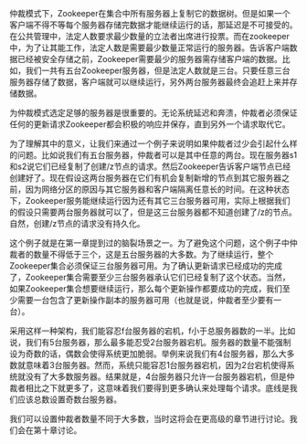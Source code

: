 仲裁模式下，Zookeeper在集合中所有服务器上复制它的数据树。但是如果一个客户端不得不等每个服务器存储完数据才能继续运行的话，那延迟是不可接受的。在公共管理中，法定人数要求最少数量的立法者出席进行投票。而在zookeeper中，为了让其能工作，法定人数是需要最少数量正常运行的服务器。告诉客户端数据已经被安全存储之前，Zookeeper需要最少的服务器需存储客户端的数据。比如，我们一共有五台Zookeeper服务器，但是法定人数就是三台。只要任意三台服务器存储了数据，客户端就可以继续运行，另外两台服务器最终会追赶上来并存储数据。

为仲裁模式选定足够的服务器是很重要的。无论系统延迟和奔溃，仲裁者必须保证任何的更新请求Zookeeper都会积极的响应并保存，直到另外一个请求取代它。

为了理解其中的意义，让我们来通过一个例子来说明如果仲裁者过少会引起什么样的问题。比如说我们有五台服务器，仲裁者可以是其中任意的两台。现在服务器s1和s2说它们已经复制了创建\/z节点的请求。然后Zookeeper告诉客户端节点已经创建好了。现在假设这两台服务器在它们有机会复制新增的节点到其它服务器之前，因为网络分区的原因与其它服务器和客户端隔离任意长的时间。在这种状态下，Zookeeper服务能继续运行因为还有其它三台服务器可用，实际上根据我们的假设只需要两台服务器就可以了，但是这三台服务器都不知道创建了\/z的节点。自然，创建\/z节点的请求没有持久化。

这个例子就是在第一章提到过的脑裂场景之一。为了避免这个问题，这个例子中仲裁者的数量不得低于三个，这是五台服务器的大多数。为了继续运行，整个Zookeeper集合必须保证三台服务器可用。为了确认更新请求已经成功的完成了，Zookeeper集合需要至少三台服务器承认它们已经复制了这个状态。当然，如果Zookeeper集合想要继续运行，那么每个更新操作都要成功的完成，我们至少需要一台包含了更新操作副本的服务器可用（也就是说，仲裁者至少要有一台）。

采用这样一种架构，我们能容忍f台服务器的宕机，f小于总服务器数的一半。比如说，我们有5台服务器，那么最多能忍受2台服务器宕机。服务器的数量不能强制设为奇数的话，偶数会使得系统更加脆弱。举例来说我们有4台服务器，那么大多数就意味着3台服务器。然而，系统只能容忍1台服务器宕机，因为2台宕机使得系统就没有了大多数服务器。结果就是，4台服务器只允许一台服务器宕机，但是仲裁者相比之下就更多了，这意味着我们要得到更多确认来处理每个请求。底线是我们应该总数设置奇数台服务器。

我们可以设置仲裁者数量不同于大多数，当时这将会在更高级的章节进行讨论。我们会在第十章讨论。


